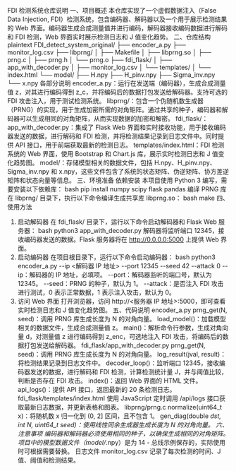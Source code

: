 FDI 检测系统仓库说明
一、项目概述
本仓库实现了一个虚假数据注入（False Data Injection, FDI）检测系统，包含编码器、解码器以及一个用于展示检测结果的 Web 界面。编码器生成合成测量值并进行编码，解码器接收编码数据进行解码和 FDI 检测，Web 界面实时展示检测日志和 J 值变化趋势。
二、仓库结构
plaintext
FDI_detect_system_original/
├── encoder_a.py
├── monitor_log.csv
├── libprng/
│   ├── Makefile
│   ├── libprng.so
│   ├── prng.c
│   ├── prng.h
│   └── prng.o
├── fdi_flask/
│   ├── app_with_decoder.py
│   ├── monitor_log.csv
│   └── templates/
│       └── index.html
└── model/
    ├── H.npy
    ├── H_pinv.npy
    ├── Sigma_inv.npy
    └── x.npy
各部分说明
encoder_a.py：运行在发送端（编码器），生成合成测量值 z，对其进行编码得到 z_c，并将编码后的数据打包发送给解码器。支持可选的 FDI 攻击注入，用于测试检测系统。
libprng/：包含一个伪随机数生成器（PRNG）的实现，用于生成加密所需的对角矩阵。通过共享的种子，编码器和解码器可以生成相同的对角矩阵，从而实现数据的加密和解密。
fdi_flask/：
app_with_decoder.py：集成了 Flask Web 界面和实时接收功能，用于接收编码器发送的数据，进行解码和 FDI 检测，并将检测结果记录到日志文件中。同时提供 API 接口，用于前端获取最新的检测日志。
templates/index.html：FDI 检测系统的 Web 界面，使用 Bootstrap 和 Chart.js 库，展示实时检测日志和 J 值变化趋势图。
model/：存储模型相关的数据文件，包括 H.npy、H_pinv.npy、Sigma_inv.npy 和 x.npy，这些文件包含了系统的状态矩阵、伪逆矩阵、协方差逆矩阵和状态向量等信息。
三、环境准备
依赖安装
本项目使用 Python 3 编写，需要安装以下依赖库：
bash
pip install numpy scipy flask pandas
编译 PRNG 库
在 libprng/ 目录下，执行以下命令编译生成共享库 libprng.so：
bash
make
四、使用方法
1. 启动解码器
在 fdi_flask/ 目录下，运行以下命令启动解码器和 Flask Web 服务器：
bash
python3 app_with_decoder.py
解码器将监听端口 12345，接收编码器发送的数据。Flask 服务器将在 http://0.0.0.0:5000 上提供 Web 界面。
2. 启动编码器
在项目根目录下，运行以下命令启动编码器：
bash
python3 encoder_a.py --ip <解码器 IP 地址> --port 12345 --seed 42 --attack 0
--ip：解码器的 IP 地址，必填项。
--port：解码器监听的端口号，默认为 12345。
--seed：PRNG 的种子，默认为 1。
--attack：是否注入 FDI 攻击进行测试，0 表示正常数据，1 表示注入攻击，默认为 0。
3. 访问 Web 界面
打开浏览器，访问 http://<服务器 IP 地址>:5000，即可查看实时检测日志和 J 值变化趋势图。
五、代码说明
encoder_a.py
prng_get(N, seed)：调用 PRNG 库生成长度为 N 的对角向量。
load_model()：加载模型相关的数据文件，生成合成测量值 z。
main()：解析命令行参数，生成对角向量 d，对测量值 z 进行编码得到 z_enc，可选地注入 FDI 攻击，将编码后的数据打包发送给解码器。
fdi_flask/app_with_decoder.py
prng_get(N, seed)：调用 PRNG 库生成长度为 N 的对角向量。
log_result(jval, result)：将检测结果记录到日志文件中。
decoder_loop()：监听端口 12345，接收编码器发送的数据，进行解码和 FDI 检测，计算检测统计量 J，并与阈值比较，判断是否存在 FDI 攻击。
index()：返回 Web 界面的 HTML 文件。
api_logs()：提供 API 接口，返回最新的 20 条检测日志。
fdi_flask/templates/index.html
使用 JavaScript 定时调用 /api/logs 接口获取最新日志数据，并更新表格和图表。
libprng/prng.c
normalize(uint64_t x)：将随机数 x 归一化到 (0, 2] 区间，且不包含 1。
gen_diag(double *dst, int N, uint64_t seed)：使用线性同余生成器生成长度为 N 的对角向量。
六、注意事项
编码器和解码器必须使用相同的种子，以确保生成相同的对角矩阵。
项目中的模型数据文件（model/*.npy）是为 14 - 总线示例保存的，实际使用时可根据需要替换。
日志文件 monitor_log.csv 记录了每次检测的时间、J 值、阈值和检测结果。
